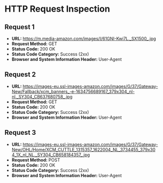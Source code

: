 # HTTP Request Inspection

## Request 1
- **URL:** https://m.media-amazon.com/images/I/61GNI-Kwi7L._SX1500_.jpg
- **Request Method:** GET
- **Status Code:** 200 OK
- **Status Code Category:** Success (2xx)
- **Browser and System Information Header:** User-Agent

## Request 2
- **URL:** https://images-eu.ssl-images-amazon.com/images/G/37/Gateway-New/Fallback/xcm_banners_-e-1634756689167_379x304_nl-nl._SY304_CB637680758_.jpg
- **Request Method:** GET
- **Status Code:** 200 OK
- **Status Code Category:** Success (2xx)
- **Browser and System Information Header:** User-Agent

## Request 3
- **URL:** https://images-eu.ssl-images-amazon.com/images/G/37/Gateway-New/OHL/Home/XCM_CUTTLE_1315357_1622004_NL_3734455_379x304_1X_nl_NL._SY304_CB658184357_.jpg
- **Request Method:** POST
- **Status Code:** 200 OK
- **Status Code Category:** Success (2xx)
- **Browser and System Information Header:** User-Agent